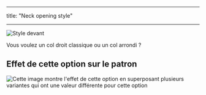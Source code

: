 - - -
title: "Neck opening style"
- - -

![Style devant](frontstyle.svg)

Vous voulez un col droit classique ou un col arrondi ?

## Effet de cette option sur le patron

![Cette image montre l'effet de cette option en superposant plusieurs variantes qui ont une valeur différente pour cette option](wahid_frontstyle_sample.svg "Effect of this option on the pattern")
